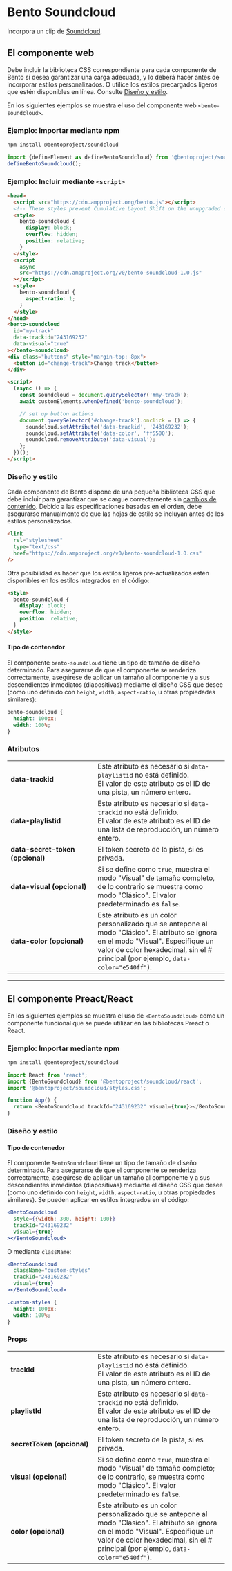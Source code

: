 # Bento Soundcloud

Incorpora un clip de [Soundcloud](https://soundcloud.com).

## El componente web

Debe incluir la biblioteca CSS correspondiente para cada componente de Bento si desea garantizar una carga adecuada, y lo deberá hacer antes de incorporar estilos personalizados. O utilice los estilos precargados ligeros que estén disponibles en línea. Consulte [Diseño y estilo](#layout-and-style).

En los siguientes ejemplos se muestra el uso del componente web `<bento-soundcloud>`.

### Ejemplo: Importar mediante npm

```sh
npm install @bentoproject/soundcloud
```

```javascript
import {defineElement as defineBentoSoundcloud} from '@bentoproject/soundcloud';
defineBentoSoundcloud();
```

### Ejemplo: Incluir mediante `<script>`

```html
<head>
  <script src="https://cdn.ampproject.org/bento.js"></script>
  <!-- These styles prevent Cumulative Layout Shift on the unupgraded custom element -->
  <style>
    bento-soundcloud {
      display: block;
      overflow: hidden;
      position: relative;
    }
  </style>
  <script
    async
    src="https://cdn.ampproject.org/v0/bento-soundcloud-1.0.js"
  ></script>
  <style>
    bento-soundcloud {
      aspect-ratio: 1;
    }
  </style>
</head>
<bento-soundcloud
  id="my-track"
  data-trackid="243169232"
  data-visual="true"
></bento-soundcloud>
<div class="buttons" style="margin-top: 8px">
  <button id="change-track">Change track</button>
</div>

<script>
  (async () => {
    const soundcloud = document.querySelector('#my-track');
    await customElements.whenDefined('bento-soundcloud');

    // set up button actions
    document.querySelector('#change-track').onclick = () => {
      soundcloud.setAttribute('data-trackid', '243169232');
      soundcloud.setAttribute('data-color', 'ff5500');
      soundcloud.removeAttribute('data-visual');
    };
  })();
</script>
```

### Diseño y estilo

Cada componente de Bento dispone de una pequeña biblioteca CSS que debe incluir para garantizar que se cargue correctamente sin [cambios de contenido](https://web.dev/cls/). Debido a las especificaciones basadas en el orden, debe asegurarse manualmente de que las hojas de estilo se incluyan antes de los estilos personalizados.

```html
<link
  rel="stylesheet"
  type="text/css"
  href="https://cdn.ampproject.org/v0/bento-soundcloud-1.0.css"
/>
```

Otra posibilidad es hacer que los estilos ligeros pre-actualizados estén disponibles en los estilos integrados en el código:

```html
<style>
  bento-soundcloud {
    display: block;
    overflow: hidden;
    position: relative;
  }
</style>
```

#### Tipo de contenedor

El componente `bento-soundcloud` tiene un tipo de tamaño de diseño determinado. Para asegurarse de que el componente se renderiza correctamente, asegúrese de aplicar un tamaño al componente y a sus descendientes inmediatos (diapositivas) mediante el diseño CSS que desee (como uno definido con `height`, `width`, `aspect-ratio`, u otras propiedades similares):

```css
bento-soundcloud {
  height: 100px;
  width: 100%;
}
```

### Atributos

<table>
  <tr>
    <td width="40%"><strong>data-trackid</strong></td>
    <td>Este atributo es necesario si <code>data-playlistid</code> no está definido.<br> El valor de este atributo es el ID de una pista, un número entero.</td>
  </tr>
  <tr>
    <td width="40%"><strong>data-playlistid</strong></td>
    <td>Este atributo es necesario si <code>data-trackid</code> no está definido.<br> El valor de este atributo es el ID de una lista de reproducción, un número entero.</td>
  </tr>
  <tr>
    <td width="40%"><strong>data-secret-token (opcional)</strong></td>
    <td>El token secreto de la pista, si es privada.</td>
  </tr>
  <tr>
    <td width="40%"><strong>data-visual (opcional)</strong></td>
    <td>Si se define como <code>true</code>, muestra el modo "Visual" de tamaño completo, de lo contrario se muestra como modo "Clásico". El valor predeterminado es <code>false</code>.</td>
  </tr>
  <tr>
    <td width="40%"><strong>data-color (opcional)</strong></td>
    <td>Este atributo es un color personalizado que se antepone al modo "Clásico". El atributo se ignora en el modo "Visual". Especifique un valor de color hexadecimal, sin el # principal  (por ejemplo, <code>data-color="e540ff"</code>).</td>
  </tr>
</table>

---

## El componente Preact/React

En los siguientes ejemplos se muestra el uso de `<BentoSoundcloud>` como un componente funcional que se puede utilizar en las bibliotecas Preact o React.

### Ejemplo: Importar mediante npm

```sh
npm install @bentoproject/soundcloud
```

```javascript
import React from 'react';
import {BentoSoundcloud} from '@bentoproject/soundcloud/react';
import '@bentoproject/soundcloud/styles.css';

function App() {
  return <BentoSoundcloud trackId="243169232" visual={true}></BentoSoundcloud>;
}
```

### Diseño y estilo

#### Tipo de contenedor

El componente `BentoSoundcloud` tiene un tipo de tamaño de diseño determinado. Para asegurarse de que el componente se renderiza correctamente, asegúrese de aplicar un tamaño al componente y a sus descendientes inmediatos (diapositivas) mediante el diseño CSS que desee (como uno definido con `height`, `width`, `aspect-ratio`, u otras propiedades similares). Se pueden aplicar en estilos integrados en el código:

```jsx
<BentoSoundcloud
  style={{width: 300, height: 100}}
  trackId="243169232"
  visual={true}
></BentoSoundcloud>
```

O mediante `className`:

```jsx
<BentoSoundcloud
  className="custom-styles"
  trackId="243169232"
  visual={true}
></BentoSoundcloud>
```

```css
.custom-styles {
  height: 100px;
  width: 100%;
}
```

### Props

<table>
  <tr>
    <td width="40%"><strong>trackId</strong></td>
    <td>Este atributo es necesario si <code>data-playlistid</code> no está definido.<br> El valor de este atributo es el ID de una pista, un número entero.</td>
  </tr>
  <tr>
    <td width="40%"><strong>playlistId</strong></td>
    <td>Este atributo es necesario si <code>data-trackid</code> no está definido.<br> El valor de este atributo es el ID de una lista de reproducción, un número entero.</td>
  </tr>
  <tr>
    <td width="40%"><strong>secretToken (opcional)</strong></td>
    <td>El token secreto de la pista, si es privada.</td>
  </tr>
  <tr>
    <td width="40%"><strong>visual (opcional)</strong></td>
    <td>Si se define como <code>true</code>, muestra el modo "Visual" de tamaño completo; de lo contrario, se muestra como modo "Clásico". El valor predeterminado es <code>false</code>.</td>
  </tr>
  <tr>
    <td width="40%"><strong>color (opcional)</strong></td>
    <td>Este atributo es un color personalizado que se antepone al modo "Clásico". El atributo se ignora en el modo "Visual". Especifique un valor de color hexadecimal, sin el # principal  (por ejemplo, <code>data-color="e540ff"</code>).</td>
  </tr>
</table>
